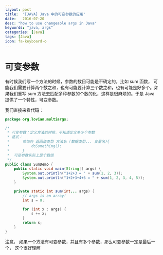 ```yaml
---
layout: post
title:  "[JAVA] Java 中的可变参数的应用"
date:   2016-07-20
desc: "how to use changeable args in Java"
keywords: "java, args"
categories: [Java]
tags: [Java]
icon: fa-keyboard-o
---
```


# 可变参数

有时候我们写一个方法的时候，参数的数目可能是不确定的，比如 sum 函数， 可能我们需要计算两个数之和，也有可能要计算三个数之和，也有可能是好多个。如果我们重写 sum 方法去匹配多种参数的个数的化，这样是很麻烦的。于是 Java 提供了一个特性，可变参数。

我们直接来看代码：

```java
package org.lovian.multiargs;

/*
 * 可变参数：定义方法的时候，不知道定义多少个参数
 * 格式：
 * 		修饰符 返回值类型 方法名 (数据类型... 变量名){
 * 			doSomething();
 * 		}
 * 	可变参数实际上是个数组
 */
public class SumDemo {
	public static void main(String[] args) {
		System.out.println("1+2+3 = " + sum(1, 2, 3));
		System.out.println("1+2+3+4+5 = " + sum(1, 2, 3, 4, 5));
	}

	private static int sum(int... args) {
		// args is an array!
		int s = 0;

		for (int x : args) {
			s += x;
		}
		return s;
	}
}
```

注意， 如果一个方法有可变参数，并且有多个参数，那么可变参数一定是最后一个， 这个很好理解

